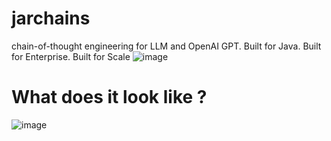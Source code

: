 # jarchains
chain-of-thought engineering for LLM and OpenAI GPT. Built for Java. Built for Enterprise. Built for Scale
![image](https://user-images.githubusercontent.com/76883/226261289-21a6fd42-ff6f-4d7a-9c59-3c7f149e0f56.png)

# What does it look like ?

![image](https://user-images.githubusercontent.com/76883/236382313-a7b34bba-0364-4867-8b59-5ed97d9bbee0.png)

